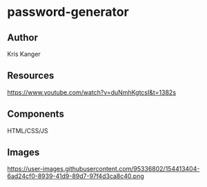 # password-generator
## Author
Kris Kanger

## Resources
https://www.youtube.com/watch?v=duNmhKgtcsI&t=1382s

## Components
HTML/CSS/JS

## Images
https://user-images.githubusercontent.com/95336802/154413404-6ad24cf0-8939-41d9-89d7-97f4d3ca8c40.png


